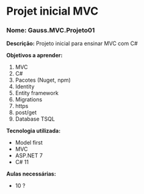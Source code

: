
# Projet inicial MVC 
### Nome:  Gauss.MVC.Projeto01

**Descrição:**
Projeto inicial para ensinar MVC com C#

**Objetivos a aprender:**

 1. MVC
 2. C#
 3. Pacotes (Nuget, npm)
 4. Identity
 5. Entity framework
 6. Migrations
 7. https
 8. post/get
 9. Database TSQL

**Tecnologia utilizada:**

 - Model first
 - MVC
 - ASP.NET 7
 - C# 11

**Aulas necessárias:**

 - 10 ?
